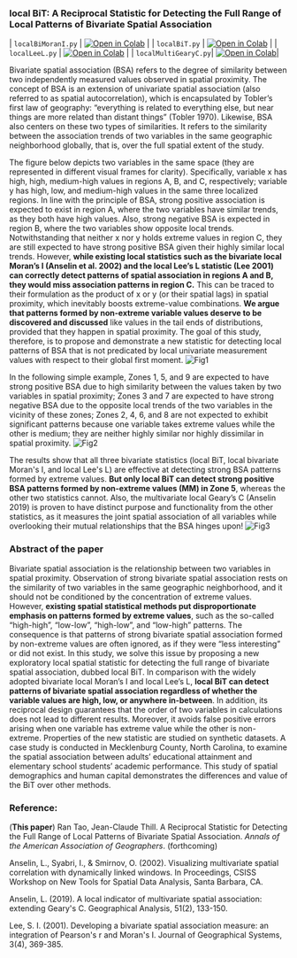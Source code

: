 ### local BiT: A Reciprocal Statistic for Detecting the Full Range of Local Patterns of Bivariate Spatial Association


| `localBiMoranI.py`   | [![Open in Colab](https://colab.research.google.com/assets/colab-badge.svg)](https://colab.research.google.com/github/bobyellow/localBiT/blob/main/localBiMoranI.ipynb)   |
| `localBiT.py`        | [![Open in Colab](https://colab.research.google.com/assets/colab-badge.svg)](https://colab.research.google.com/github/bobyellow/localBiT/blob/main/localBiT.ipynb)        |
| `localLeeL.py`       | [![Open in Colab](https://colab.research.google.com/assets/colab-badge.svg)](https://colab.research.google.com/github/bobyellow/localBiT/blob/main/localLeeL.ipynb)       |
| `localMultiGearyC.py`| [![Open in Colab](https://colab.research.google.com/assets/colab-badge.svg)](https://colab.research.google.com/github/bobyellow/localBiT/blob/main/localMultiGearyC.ipynb)|



Bivariate spatial association (BSA) refers to the degree of similarity between two independently measured values observed in spatial proximity. 
The concept of BSA is an extension of univariate spatial association (also referred to as spatial autocorrelation), which is encapsulated by Tobler’s first law of geography: “everything is related to everything else, but near things are more related than distant things” (Tobler 1970).
Likewise, BSA also centers on these two types of similarities. It refers to the similarity between the association trends of two variables in the same geographic neighborhood globally, that is, over the full spatial extent of the study. 

The figure below depicts two variables in the same space (they are represented in different visual frames for clarity). Specifically, variable x has high, high, medium-high values in regions A, B, and C, respectively; variable y has high, low, and medium-high values in the same three localized regions. In line with the principle of BSA, strong positive association is expected to exist in region A, where the two variables have similar trends, as they both have high values. Also, strong negative BSA is expected in region B, where the two variables show opposite local trends. Notwithstanding that neither x nor y holds extreme values in region C, they are still expected to have strong positive BSA given their highly similar local trends. However, **while existing local statistics such as the bivariate local Moran’s I (Anselin et al. 2002) and the local Lee’s L statistic (Lee 2001) can correctly detect patterns of spatial association in regions A and B, they would miss association patterns in region C.** This can be traced to their formulation as the product of x or y (or their spatial lags) in spatial proximity, which inevitably boosts extreme-value combinations. **We argue that patterns formed by non-extreme variable values deserve to be discovered and discussed** like values in the tail ends of distributions, provided that they happen in spatial proximity. The goal of this study, therefore, is to propose and demonstrate a new statistic for detecting local patterns of BSA that is not predicated by local univariate measurement values with respect to their global first moment. 
![Fig1](https://github.com/user-attachments/assets/54b5ee84-86ca-49b4-9ee6-3dbb36a71f97)

In the following simple example, Zones 1, 5, and 9 are expected to have strong positive BSA due to high similarity between the values taken by two variables in spatial proximity; Zones 3 and 7 are expected to have strong negative BSA due to the opposite local trends of the two variables in the vicinity of these zones; Zones 2, 4, 6, and 8 are not expected to exhibit significant patterns because one variable takes extreme values while the other is medium; they are neither highly similar nor highly dissimilar in spatial proximity.
![Fig2](https://github.com/user-attachments/assets/860eb031-201c-43e0-86f9-6aeeddbb6f31)

The results show that all three bivariate statistics (local BiT, local bivariate Moran's I, and local Lee's L) are effective at detecting strong BSA patterns formed by extreme values. **But only local BiT can detect strong positive BSA patterns formed by non-extreme values (MM) in Zone 5**, whereas the other two statistics cannot. Also, the multivariate local Geary’s C (Anselin 2019) is proven to have distinct purpose and functionality from the other statistics, as it measures the joint spatial association of all variables while overlooking their mutual relationships that the BSA hinges upon!
![Fig3](https://github.com/user-attachments/assets/0a6c3007-f7d5-4d96-891a-b725ae85e8a9)


### Abstract of the paper
Bivariate spatial association is the relationship between two variables in spatial proximity.  Observation of strong bivariate spatial association rests on the similarity of two variables in the same geographic neighborhood, and it should not be conditioned by the concentration of extreme values. However, **existing spatial statistical methods put disproportionate emphasis on patterns formed by extreme values**, such as the so-called “high-high”, “low-low”, “high-low”, and “low-high” patterns. The consequence is that patterns of strong bivariate spatial association formed by non-extreme values are often ignored, as if they were “less interesting” or did not exist. In this study, we solve this issue by proposing a new exploratory local spatial statistic for detecting the full range of bivariate spatial association, dubbed local BiT. In comparison with the widely adopted bivariate local Moran’s I and local Lee’s L, **local BiT can detect patterns of bivariate spatial association regardless of whether the variable values are high, low, or anywhere in-between**. In addition, its reciprocal design guarantees that the order of two variables in calculations does not lead to different results. Moreover, it avoids false positive errors arising when one variable has extreme value while the other is non-extreme. Properties of the new statistic are studied on synthetic datasets. A case study is conducted in Mecklenburg County, North Carolina, to examine the spatial association between adults’ educational attainment and elementary school students’ academic performance. This study of spatial demographics and human capital demonstrates the differences and value of the BiT over other methods.

### Reference:
(**This paper**) Ran Tao, Jean-Claude Thill. A Reciprocal Statistic for Detecting the Full Range of Local Patterns of Bivariate Spatial Association. _Annals of the American Association of Geographers_. (forthcoming)

Anselin, L., Syabri, I., & Smirnov, O. (2002). Visualizing multivariate spatial correlation with dynamically linked windows. In Proceedings, CSISS Workshop on New Tools for Spatial Data Analysis, Santa Barbara, CA.

Anselin, L. (2019). A local indicator of multivariate spatial association: extending Geary's C. Geographical Analysis, 51(2), 133-150. 

Lee, S. I. (2001). Developing a bivariate spatial association measure: an integration of Pearson's r and Moran's I. Journal of Geographical Systems, 3(4), 369-385.


